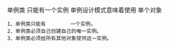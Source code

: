 单例类			只能有一个实例
单例设计模式意味着使用	单个对象


    1、单例类只能有		一个实例。
    2、单例类必须自己创建自己的唯一实例。
    3、单例类必须给所有其他对象提供这一实例。

